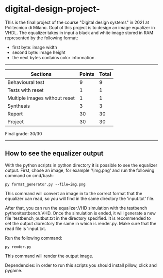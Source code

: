 # digital-design-project-
This is the final project of the course "Digital design systems" in 2021 at Politecnico di Milano.
Goal of this project is to design an image equalizer in VHDL. The equalizer takes in input a black and white image stored in RAM represented by the following format:
- first byte: image width
- second byte: image height
- the next bytes contains color information.

---

| Sections | Points | Total | 
| ----------- | ----------- | ----------- |
| Behavioural test | 9 | 9 |
| Tests with reset | 1 | 1 |
| Multiple images without reset | 1 | 1 |
| Synthesis | 3 | 3 |
| Report | 30 | 30 |
| Project | 30 | 30 |

Final grade: 30/30

---
## How to see the equalizer output
With the python scripts in python directory it is possible to see the equalizer output.
First, chose an image, for example '\img.png' and run the following command on cmd/bash:


`py format_generator.py --file=img.png`


This command will convert an image in to the correct format that the equalizer can read, so you will find in the same directory the 'input.txt' file.


After that, you can run the equalizer.VHD simulation with the testbench python\testbench.VHD. Once the simulation is ended, it will generate a new file 'testbench_outbut.txt in the directory specified. It is recommended to set the output diorectory the same in which is render.py. Make sure that the read file is 'input.txt.


Run the following command:


`py render.py`


This command will render the output image.


Dependencies: in order to run this scripts you should install pillow, click and pygame.
